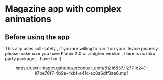 
<style>
div.a {
	text-align: center;
}
</style>


# Magazine app with complex animations
<h2>Before using the app</h2>
  <p>This app uses null-safety , if you are willing to run it on your device properly please make sure you have Flutter 2.0 or a higher version , there is no third party packages , have fun :)</p>
<div class="a">
https://user-images.githubusercontent.com/51216537/127716247-87be76f7-4b9e-4cbf-a41c-ec8a6dff3ae6.mp4
</div>
